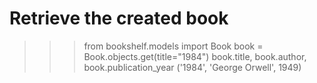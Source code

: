 # Retrieve the created book

>>> from bookshelf.models import Book
>>> book = Book.objects.get(title="1984")
>>> book.title, book.author, book.publication_year
('1984', 'George Orwell', 1949)